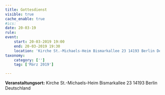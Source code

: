 ```yaml
---
title: Gottesdienst
visible: true
cache_enable: true
#ics: 
date: 20-03-19
rule: 
event:
	start: 20-03-2019 19:00
	end: 20-03-2019 19:30
	location: 'Kirche St.-Michaels-Heim Bismarkallee 23 14193 Berlin Deutschland'
taxonomy:
	category: ['']
	tag: ['März 2019']

---
```




**Veranstaltungsort:** Kirche St.-Michaels-Heim
Bismarkallee 23
14193 Berlin
Deutschland

